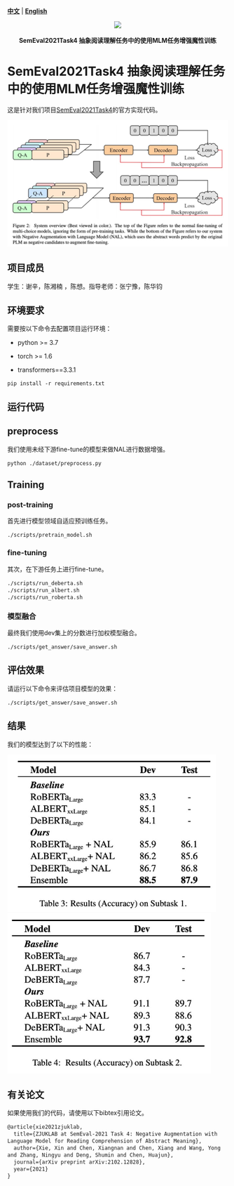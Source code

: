 [**中文**](https://github.com/zjunlp/SemEval2021Task4/blob/main/README_CN.md) | [**English**](https://github.com/zjunlp/SemEval2021Task4/)


<p align="center">
    <a href="https://github.com/zjunlp/openue"> <img src="https://raw.githubusercontent.com/zjunlp/openue/master/docs/images/logo_zju_klab.png" width="400"/></a>
</p>
<p align="center">
    <strong>SemEval2021Task4 抽象阅读理解任务中的使用MLM任务增强魔性训练</strong>
</p>



# SemEval2021Task4 抽象阅读理解任务中的使用MLM任务增强魔性训练

这是针对我们项目[SemEval2021Task4](https://github.com/zjunlp/SemEval2021Task4)的官方实现代码。

<img src="./imgs/model.png" alt="image-20210821215951603" style="zoom:50%;" />

## 项目成员
学生：谢辛，陈湘楠 ，陈想。指导老师：张宁豫，陈华钧


## 环境要求

需要按以下命令去配置项目运行环境：

* python >= 3.7

* torch >= 1.6

* transformers==3.3.1

```运行准备
pip install -r requirements.txt
```


## 运行代码

## preprocess

我们使用未经下游fine-tune的模型来做NAL进行数据增强。

```
python ./dataset/preprocess.py
```

## Training

### post-training

首先进行模型领域自适应预训练任务。

```
./scripts/pretrain_model.sh
```

### fine-tuning

其次，在下游任务上进行fine-tune。

```
./scripts/run_deberta.sh
./scripts/run_albert.sh
./scripts/run_roberta.sh
```

### 模型融合

最终我们使用dev集上的分数进行加权模型融合。

```
./scripts/get_answer/save_answer.sh
```

## 评估效果

请运行以下命令来评估项目模型的效果：

```评估
./scripts/get_answer/save_answer.sh
```

## 结果

我们的模型达到了以下的性能：

<img src="./imgs/subtask1.png" alt="image-20210821220422665" style="zoom:75%;" />

<img src="./imgs/subtask2.png" alt="image-20210821220422665" style="zoom:75%;" />


## 有关论文

如果使用我们的代码，请使用以下bibtex引用论文。

```
@article{xie2021zjuklab,
  title={ZJUKLAB at SemEval-2021 Task 4: Negative Augmentation with Language Model for Reading Comprehension of Abstract Meaning},
  author={Xie, Xin and Chen, Xiangnan and Chen, Xiang and Wang, Yong and Zhang, Ningyu and Deng, Shumin and Chen, Huajun},
  journal={arXiv preprint arXiv:2102.12828},
  year={2021}
}
```





